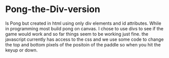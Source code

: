 # Pong-the-Div-version
Is Pong but created in html using only div elements and id attributes. While in programming most build pong on canvas. I chose to use divs to see if the game would work and so far things seem to be working just fine. the javascript currently has access to the css and we use some code to change the top and bottom pixels of the positoin of the paddle so when you hit the keyup or down. 
